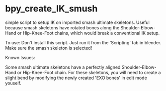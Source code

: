 # bpy_create_IK_smush
simple script to setup IK on imported smash ultimate skeletons. Useful because smash skeletons have rotated bones along the Shoulder-Elbow-Hand or Hip-Knee-Foot chains, which would break a conventional IK setup.

To use:
Don't install this script. Just run it from the 'Scripting' tab in blender. Make sure the smash skeleton is selected!

Known Issues:

Some smash ultimate skeletons have a perfectly aligned Shoulder-Elbow-Hand or Hip-Knee-Foot chain. For these skeletons, you will need to create a slight bend by modifying the newly created 'EXO bones' in edit mode youself.
